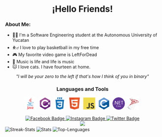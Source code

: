 <h1 align="center">¡Hello Friends!</h1>

<!--- -------------------------------------------------------------------------------------------------------------------------------- -->
<h3>  About Me: </h3>

- 👨‍🎓 I'm a Software Engineering student at the Autonomous University of Yucatan
- ⛹️‍♂️ I love to play basketball in my free time
- 🎮 My favorite video game is LeftForDead
- 🎸 Music is life and life is music
- :cat: I love cats. I have fourteen at home.

<!--- -------------------------------------------------------------------------------------------------------------------------------- -->
<div align="center"> <i>"I will be your zero to the left if that's how I think of you in binary"</i>  </div>



<!--- -------------------------------------------------------------------------------------------------------------------------------- -->

<h3 align="center">Languages and Tools</h3>
<div align="center">
  <img src="https://raw.githubusercontent.com/devicons/devicon/master/icons/java/java-original-wordmark.svg" title="Java" alt="Java" width="40" height="40"/>&nbsp;
  <img src="https://raw.githubusercontent.com/devicons/devicon/master/icons/csharp/csharp-original.svg" title="C#" alt="C#" width="40" height="40"/>&nbsp;
  <img src="https://raw.githubusercontent.com/devicons/devicon/master/icons/css3/css3-plain-wordmark.svg"  title="CSS3" alt="CSS" width="40" height="40"/>&nbsp;
  <!--<img src="https://raw.githubusercontent.com/devicons/devicon/master/icons/cplusplus/cplusplus-original.svg" title="cplusplus" alt="cplusplus" width="40" height="40"/>&nbsp;-->
  <img src="https://raw.githubusercontent.com/devicons/devicon/master/icons/html5/html5-original.svg" title="HTML5" alt="HTML" width="40" height="40"/>&nbsp;
  <img src="https://raw.githubusercontent.com/devicons/devicon/master/icons/javascript/javascript-original.svg" title="JavaScript" alt="JavaScript" width="40" height="40"/>&nbsp;
  <img src="https://raw.githubusercontent.com/devicons/devicon/master/icons/c/c-original.svg" title="c" alt="c" width="40" height="40"/>&nbsp;
  <img src="https://raw.githubusercontent.com/devicons/devicon/master/icons/dotnetcore/dotnetcore-original.svg" title=".NET" alt=".NET" width="40" height="40"/>&nbsp;
  <img src="https://raw.githubusercontent.com/devicons/devicon/master/icons/microsoftsqlserver/microsoftsqlserver-original.svg" title="SQL Server" alt="SQL Server" width="40" height="40"/>&nbsp;
  <!--<img src="https://raw.githubusercontent.com/devicons/devicon/master/icons/php/php-original.svg" title="php" alt="php" width="40" height="40"/>&nbsp;-->
</div>
<br>

<!--- -------------------------------------------------------------------------------------------------------------------------------- -->

<div id="badges" align="center">
  <a href="https://www.linkedin.com/in/ariel-fern%C3%A1ndez-44b334279/">
    <img src="https://img.shields.io/badge/LinkedIn-0077B5?style=for-the-badge&logo=linkedin&logoColor=white" alt="Facebook Badge"/>
  </a>
  <a href="https://www.instagram.com/horus_af/">
    <img src="https://img.shields.io/badge/Instagram-blueviolet?style=for-the-badge&logo=instagram&logoColor=white" alt="Instagram Badge"/>
  </a>
  <a href="https://twitter.com/HorusAF13">
    <img src="https://img.shields.io/badge/Twitter-blue?style=for-the-badge&logo=twitter&logoColor=white" alt="Twitter Badge"/>
  </a>
</div>


<!--- -------------------------------------------------------------------------------------------------------------------------------- -->

<div id="header" align="center">
  
  <img src="https://i.postimg.cc/gc3vP9mg/corriendo.gif" width="100"/>
</div>

<!--- -------------------------------------------------------------------------------------------------------------------------------- -->

<img src="https://streak-stats.demolab.com/?user=ArielFdz&theme=neon" alt="Streak-Stats" />

<img src="https://github-readme-stats.vercel.app/api?username=ArielFdz&show_icons=true&theme=neon" alt="Stats" />

<img src="https://github-readme-stats.vercel.app/api/top-langs/?username=ArielFdz&hide=html,css,scss&theme=neon" alt="Top-Lenguages" />

<!--- -------------------------------------------------------------------------------------------------------------------------------- -->

